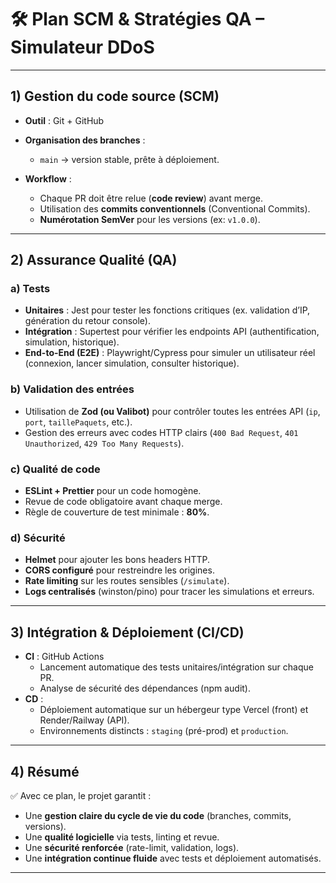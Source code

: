 # 🛠️ Plan SCM & Stratégies QA – Simulateur DDoS

---

## 1) Gestion du code source (SCM)

- **Outil** : Git + GitHub  
- **Organisation des branches** :  
  - `main` → version stable, prête à déploiement.  

- **Workflow** :  
  - Chaque PR doit être relue (**code review**) avant merge.  
  - Utilisation des **commits conventionnels** (Conventional Commits).  
  - **Numérotation SemVer** pour les versions (ex: `v1.0.0`).  

---

## 2) Assurance Qualité (QA)

### a) Tests
- **Unitaires** : Jest pour tester les fonctions critiques (ex. validation d’IP, génération du retour console).  
- **Intégration** : Supertest pour vérifier les endpoints API (authentification, simulation, historique).  
- **End-to-End (E2E)** : Playwright/Cypress pour simuler un utilisateur réel (connexion, lancer simulation, consulter historique).  

### b) Validation des entrées
- Utilisation de **Zod (ou Valibot)** pour contrôler toutes les entrées API (`ip`, `port`, `taillePaquets`, etc.).  
- Gestion des erreurs avec codes HTTP clairs (`400 Bad Request`, `401 Unauthorized`, `429 Too Many Requests`).  

### c) Qualité de code
- **ESLint + Prettier** pour un code homogène.  
- Revue de code obligatoire avant chaque merge.  
- Règle de couverture de test minimale : **80%**.  

### d) Sécurité
- **Helmet** pour ajouter les bons headers HTTP.  
- **CORS configuré** pour restreindre les origines.  
- **Rate limiting** sur les routes sensibles (`/simulate`).  
- **Logs centralisés** (winston/pino) pour tracer les simulations et erreurs.  

---

## 3) Intégration & Déploiement (CI/CD)

- **CI** : GitHub Actions  
  - Lancement automatique des tests unitaires/intégration sur chaque PR.  
  - Analyse de sécurité des dépendances (npm audit).  
- **CD** :  
  - Déploiement automatique sur un hébergeur type Vercel (front) et Render/Railway (API).  
  - Environnements distincts : `staging` (pré-prod) et `production`.  

---

## 4) Résumé

✅ Avec ce plan, le projet garantit :  
- Une **gestion claire du cycle de vie du code** (branches, commits, versions).  
- Une **qualité logicielle** via tests, linting et revue.  
- Une **sécurité renforcée** (rate-limit, validation, logs).  
- Une **intégration continue fluide** avec tests et déploiement automatisés.  

---
